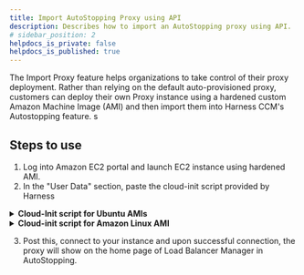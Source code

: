 ```yaml
---
title: Import AutoStopping Proxy using API
description: Describes how to import an AutoStopping proxy using API.
# sidebar_position: 2
helpdocs_is_private: false
helpdocs_is_published: true
---
```


The Import Proxy feature helps organizations to take control of their proxy deployment. Rather than relying on the default auto-provisioned proxy, customers can deploy their own Proxy instance using a hardened custom Amazon Machine Image (AMI) and then import them into Harness CCM's Autostopping feature. s

## Steps to use

1. Log into Amazon EC2 portal and launch EC2 instance using hardened AMI.
2. In the "User Data" section, paste the cloud-init script provided by Harness


<details>
<summary><strong>Cloud-Init script for Ubuntu AMIs</strong></summary>

```json
Content-Type: multipart/mixed; boundary="//"
MIME-Version: 1.0

--//
Content-Type: text/cloud-config; charset="us-ascii"
MIME-Version: 1.0
Content-Transfer-Encoding: 7bit
Content-Disposition: attachment; filename="cloud-config.txt"

#cloud-config
cloud_final_modules:

[scripts-user, always]
--//
Content-Type: text/x-shellscript; charset="us-ascii"
MIME-Version: 1.0
Content-Transfer-Encoding: 7bit
Content-Disposition: attachment; filename="userdata.txt"

#!/bin/bash
set -e
set -o nounset
sudo su
apt update
apt install -y apt-transport-https gnupg2 curl lsb-release zip wget
rm -rf  /usr/share/keyrings/getenvoy-keyring.gpg
curl -sL 'https://deb.dl.getenvoy.io/public/gpg.8115BA8E629CC074.key' | sudo gpg --dearmor -o /usr/share/keyrings/getenvoy-keyring.gpg
echo a077cb587a1b622e03aa4bf2f3689de14658a9497a9af2c427bba5f4cc3c4723 /usr/share/keyrings/getenvoy-keyring.gpg | sha256sum --check
echo "deb [arch=amd64 signed-by=/usr/share/keyrings/getenvoy-keyring.gpg] https://deb.dl.getenvoy.io/public/deb/ubuntu $(lsb_release -cs) main" | sudo tee /etc/apt/sources.list.d/getenvoy.list
apt update
wget -O /usr/bin/envoy https://github.com/envoyproxy/envoy/releases/download/v1.31.0/envoy-1.31.0-linux-x86_64 
chmod +x /usr/bin/envoy

mkdir -p /var/lw_proxy/
echo 'accessPointID=""
apiURL="<REPLACE_YOUR_HARNESS_URL_HERE(ex:https://app.harness.io/lw/api)>"
proxyPort=8093
usageTrackingPort=8094
authToken="<REPLACE_YOUR_API_TOKEN_HERE>"
accountID="<REPLACE_YOUR_ACCOUNID_HERE>"' > /var/lw_proxy/config.toml
wget -O /var/lw_proxy/envoy.zip "https://lightwing-downloads-temp.s3.ap-south-1.amazonaws.com/autostopping-custom-lb-3.1.0.zip"
unzip -o /var/lw_proxy/envoy.zip -d /var/lw_proxy
chmod +x /var/lw_proxy/envoyproxymanager
wget -O /var/lw_proxy/tcp_proxy.zip "https://lightwing-downloads-temp.s3.ap-south-1.amazonaws.com/autostopping-tcp-proxy-3.3.zip"
unzip -o /var/lw_proxy/tcp_proxy.zip -d /var/lw_proxy
chmod +x /var/lw_proxy/tcpproxymanager
cp /var/lw_proxy/envoy.service /etc/systemd/system/envoy.service
cp /var/lw_proxy/lw_proxy.service /etc/systemd/system/lw_proxy.service
cp /var/lw_proxy/lw_tcp_proxy.service /etc/systemd/system/lw_tcp_proxy.service
systemctl daemon-reload
sudo systemctl enable envoy.service
sudo systemctl enable lw_proxy.service
sudo systemctl enable lw_tcp_proxy.service
systemctl start envoy.service
systemctl start lw_proxy.service
systemctl start lw_tcp_proxy.service
--//--
```
</details>


<details>
<summary><strong>Cloud-init script for Amazon Linux AMI</strong></summary>

```json
Content-Type: multipart/mixed; boundary="==BOUNDARY=="
MIME-Version: 1.0

--==BOUNDARY==
Content-Type: text/cloud-config; charset="us-ascii"
MIME-Version: 1.0
Content-Transfer-Encoding: 7bit
Content-Disposition: attachment; filename="cloud-config.txt"

#cloud-config
cloud_final_modules:
 - [scripts-user, always]

--==BOUNDARY==
Content-Type: text/x-shellscript; charset="us-ascii"
MIME-Version: 1.0
Content-Transfer-Encoding: 7bit
Content-Disposition: attachment; filename="userdata.txt"

#!/bin/bash
set -e
set -o nounset

LOG_FILE="/var/log/user-data.log"
exec > >(tee -a "$LOG_FILE") 2>&1

echo ">>> Updating packages..."
yum update -y

echo ">>> Installing required packages with replacement..."
dnf install -y curl gnupg2 unzip wget --allowerasing

echo ">>> Downloading Envoy..."
wget -O /usr/bin/envoy https://github.com/envoyproxy/envoy/releases/download/v1.31.0/envoy-1.31.0-linux-x86_64
chmod +x /usr/bin/envoy

echo ">>> Setting up Lightwing proxy config..."
mkdir -p /var/lw_proxy/
cat <<EOF > /var/lw_proxy/config.toml
accessPointID=""
apiURL="<REPLACE_YOUR_HARNESS_URL_HERE(ex:https://app.harness.io/lw/api)>"
proxyPort=8093
usageTrackingPort=8094
authToken="<REPLACE_YOUR_API_TOKEN_HERE>"
accountID="<REPLACE_YOUR_ACCOUNID_HERE>"
EOF

echo ">>> Downloading and installing Lightwing proxy components..."
wget -O /var/lw_proxy/envoy.zip "https://lightwing-downloads-temp.s3.ap-south-1.amazonaws.com/autostopping-custom-lb-3.1.0.zip"
unzip -o /var/lw_proxy/envoy.zip -d /var/lw_proxy
chmod +x /var/lw_proxy/envoyproxymanager

wget -O /var/lw_proxy/tcp_proxy.zip "https://lightwing-downloads-temp.s3.ap-south-1.amazonaws.com/autostopping-tcp-proxy-3.3.zip"
unzip -o /var/lw_proxy/tcp_proxy.zip -d /var/lw_proxy
chmod +x /var/lw_proxy/tcpproxymanager

echo ">>> Setting up systemd services..."
cp /var/lw_proxy/envoy.service /etc/systemd/system/envoy.service
cp /var/lw_proxy/lw_proxy.service /etc/systemd/system/lw_proxy.service
cp /var/lw_proxy/lw_tcp_proxy.service /etc/systemd/system/lw_tcp_proxy.service

systemctl daemon-reload
systemctl enable envoy.service
systemctl enable lw_proxy.service
systemctl enable lw_tcp_proxy.service
systemctl start envoy.service
systemctl start lw_proxy.service
systemctl start lw_tcp_proxy.service

echo ">>> Setup complete."


--==BOUNDARY==--
```
</details>

3. Post this, connect to your instance and upon successful connection, the proxy will show on the home page of Load Balancer Manager in AutoStopping.


